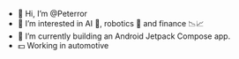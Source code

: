 - 👋 Hi, I’m @Peterror
- 👀 I’m interested in AI 🧠, robotics 🤖 and finance 📉📈
- 🌱 I’m currently building an Android Jetpack Compose app.
- 💵 Working in automotive

<!---
Peterror/Peterror is a ✨ special ✨ repository because its `README.md` (this file) appears on your GitHub profile.
You can click the Preview link to take a look at your changes.
--->
